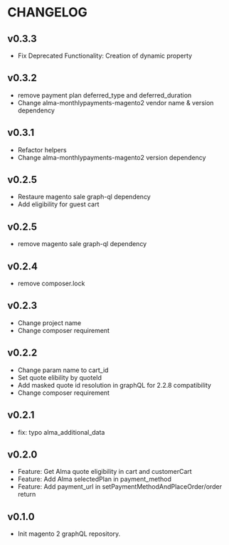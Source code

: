 CHANGELOG
=========

v0.3.3
------
* Fix Deprecated Functionality: Creation of dynamic property

v0.3.2
------
* remove payment plan deferred_type and deferred_duration
* Change alma-monthlypayments-magento2 vendor name & version dependency

v0.3.1
------
* Refactor helpers
* Change alma-monthlypayments-magento2 version dependency

v0.2.5
------
* Restaure magento sale graph-ql dependency
* Add eligibility for guest cart

v0.2.5
------
* remove magento sale graph-ql dependency

v0.2.4
------
* remove composer.lock

v0.2.3
------
* Change project name
* Change composer requirement

v0.2.2
------
 * Change param name to cart_id
 * Set quote elibility by quoteId
 * Add masked quote id resolution in graphQL for 2.2.8 compatibility
 * Change composer requirement

v0.2.1
------

* fix: typo alma_additional_data

v0.2.0
------

* Feature: Get Alma quote eligibility in cart and customerCart
* Feature: Add Alma selectedPlan in payment_method
* Feature: Add payment_url in setPaymentMethodAndPlaceOrder/order return 

v0.1.0
------

* Init magento 2 graphQL repository.

